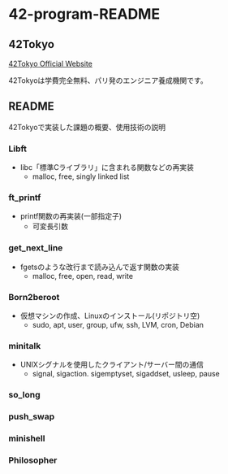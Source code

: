 # 42-program-README
## 42Tokyo 
 [ 42Tokyo Official Website ](https://42tokyo.jp/) 
 
 42Tokyoは学費完全無料、パリ発のエンジニア養成機関です。

## README
42Tokyoで実装した課題の概要、使用技術の説明
### Libft
- libc「標準Cライブラリ」に含まれる関数などの再実装
  - malloc, free, singly linked list

### ft_printf
- printf関数の再実装(一部指定子)
  - 可変長引数

### get_next_line
- fgetsのような改行まで読み込んで返す関数の実装
  - malloc, free, open, read, write

### Born2beroot
- 仮想マシンの作成、Linuxのインストール(リポジトリ空)
  - sudo, apt, user, group, ufw, ssh, LVM, cron, Debian

### minitalk
- UNIXシグナルを使用したクライアント/サーバー間の通信
  - signal, sigaction. sigemptyset, sigaddset, usleep, pause
### so_long

### push_swap

### minishell

### Philosopher
